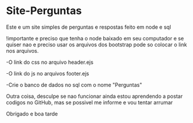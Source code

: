 # Site-Perguntas
Este e um site simples de perguntas e respostas feito em node e sql


!importante e preciso que tenha o node baixado em seu computador e se quiser nao e preciso usar os arquivos dos bootstrap pode so colocar o link nos arquivos.

-O link do css no arquivo header.ejs

-O link do js no arquivos footer.ejs

-Crie o banco de dados no sql com o nome "Perguntas"

Outra coisa, desculpe se nao funcionar ainda estou aprendendo a postar codigos no GitHub, mas se possivel me informe e vou tentar arrumar


Obrigado e boa tarde




